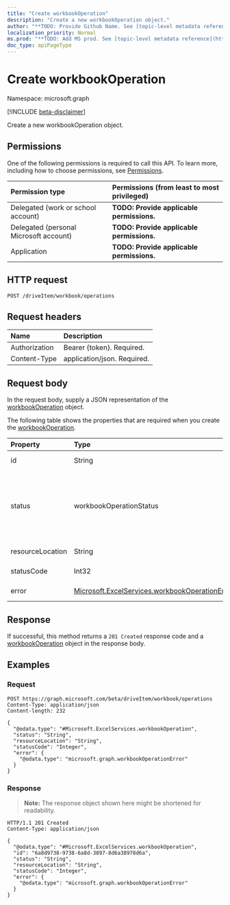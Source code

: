 ```yaml
---
title: "Create workbookOperation"
description: "Create a new workbookOperation object."
author: "**TODO: Provide Github Name. See [topic-level metadata reference](https://msgo.azurewebsites.net/add/document/guidelines/metadata.html#topic-level-metadata)**"
localization_priority: Normal
ms.prod: "**TODO: Add MS prod. See [topic-level metadata reference](https://msgo.azurewebsites.net/add/document/guidelines/metadata.html#topic-level-metadata)**"
doc_type: apiPageType
---
```


# Create workbookOperation
Namespace: microsoft.graph

[!INCLUDE [beta-disclaimer](../../includes/beta-disclaimer.md)]

Create a new workbookOperation object.

## Permissions
One of the following permissions is required to call this API. To learn more, including how to choose permissions, see [Permissions](/graph/permissions-reference).

|Permission type|Permissions (from least to most privileged)|
|:---|:---|
|Delegated (work or school account)|**TODO: Provide applicable permissions.**|
|Delegated (personal Microsoft account)|**TODO: Provide applicable permissions.**|
|Application|**TODO: Provide applicable permissions.**|

## HTTP request

<!-- {
  "blockType": "ignored"
}
-->
``` http
POST /driveItem/workbook/operations
```

## Request headers
|Name|Description|
|:---|:---|
|Authorization|Bearer {token}. Required.|
|Content-Type|application/json. Required.|

## Request body
In the request body, supply a JSON representation of the [workbookOperation](../resources/workbookoperation.md) object.

The following table shows the properties that are required when you create the [workbookOperation](../resources/workbookoperation.md).

|Property|Type|Description|
|:---|:---|:---|
|id|String|**TODO: Add Description**|
|status|workbookOperationStatus|**TODO: Add Description**. Possible values are: `notStarted`, `running`, `succeeded`, `failed`.|
|resourceLocation|String|**TODO: Add Description**|
|statusCode|Int32|**TODO: Add Description**|
|error|[Microsoft.ExcelServices.workbookOperationError](../resources/workbookoperationerror.md)|**TODO: Add Description**|



## Response

If successful, this method returns a `201 Created` response code and a [workbookOperation](../resources/workbookoperation.md) object in the response body.

## Examples

### Request
<!-- {
  "blockType": "request",
  "name": "create_workbookoperation_from_"
}
-->
``` http
POST https://graph.microsoft.com/beta/driveItem/workbook/operations
Content-Type: application/json
Content-length: 232

{
  "@odata.type": "#Microsoft.ExcelServices.workbookOperation",
  "status": "String",
  "resourceLocation": "String",
  "statusCode": "Integer",
  "error": {
    "@odata.type": "microsoft.graph.workbookOperationError"
  }
}
```


### Response
>**Note:** The response object shown here might be shortened for readability.
<!-- {
  "blockType": "response",
  "truncated": true,
  "@odata.type": "Microsoft.ExcelServices.workbookOperation"
}
-->
``` http
HTTP/1.1 201 Created
Content-Type: application/json

{
  "@odata.type": "#Microsoft.ExcelServices.workbookOperation",
  "id": "6a8d9738-9738-6a8d-3897-8d6a38978d6a",
  "status": "String",
  "resourceLocation": "String",
  "statusCode": "Integer",
  "error": {
    "@odata.type": "microsoft.graph.workbookOperationError"
  }
}
```

